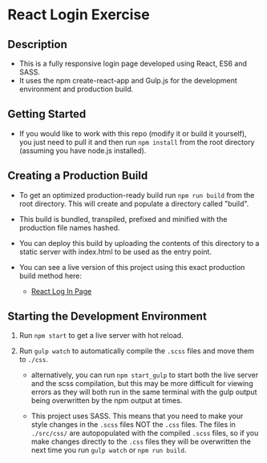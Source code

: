 # React Login Exercise

## Description

* This is a fully responsive login page developed using React, ES6 and SASS. 
* It uses the npm create-react-app and Gulp.js for the development environment and production build. 


## Getting Started

* If you would like to work with this repo (modify it or build it yourself), you just need to pull it and then run `npm install` from the root directory (assuming you have node.js installed).


## Creating a Production Build

* To get an optimized production-ready build run `npm run build` from the root directory. This will create and populate a directory called "build". 
* This build is bundled, transpiled, prefixed and minified with the production file names hashed.
* You can deploy this build by uploading the contents of this directory to a static server with index.html to be used as the entry point. 

* You can see a live version of this project using this exact production build method here:
    * [React Log In Page](http://www.lukeoleson.ca/react-login/demo.html)


## Starting the Development Environment 

1. Run `npm start` to get a live server with hot reload. 
1. Run `gulp watch` to automatically compile the `.scss` files and move them to `./css`.

    * alternatively, you can run `npm start_gulp` to start both the live server and the scss compilation, but this may be more difficult for viewing errors as they will both run in the same terminal with the gulp output being overwritten by the npm output at times.

    * This project uses SASS. This means that you need to make your style changes in the `.scss` files NOT the `.css` files. The files in `./src/css/` are autopopulated with the compiled `.scss` files, so if you make changes directly to the `.css` files they will be overwritten the next time you run `gulp watch` or `npm run build`.